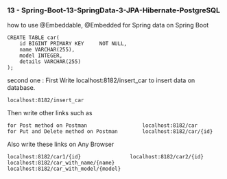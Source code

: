 ### 13 - Spring-Boot-13-SpringData-3-JPA-Hibernate-PostgreSQL
how to use @Embeddable, @Embedded for Spring data on Spring Boot
``` 
CREATE TABLE car(
    id BIGINT PRIMARY KEY     NOT NULL,
    name VARCHAR(255),
    model INTEGER,
    details VARCHAR(255)
);
``` 
second one : First Write localhost:8182/insert_car to insert data on database.
``` . 
localhost:8182/insert_car    
``` 
Then write other links such as 
``` 
for Post method on Postman                  localhost:8182/car
for Put and Delete method on Postman        localhost:8182/car/{id}
``` 
Also write these links on Any Browser       
``` 
localhost:8182/car1/{id}                localhost:8182/car2/{id}
localhost:8182/car_with_name/{name}     localhost:8182/car_with_model/{model}
``` 
